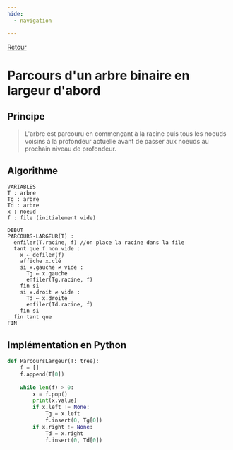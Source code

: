 ```yaml
---
hide:
  - navigation

---
```


[Retour](../../)


# **Parcours d'un arbre binaire en largeur d'abord**

## Principe
> L'arbre est parcouru en commençant à la racine puis tous les noeuds voisins à la profondeur actuelle avant de passer aux noeuds au prochain niveau de profondeur.

## Algorithme

```
VARIABLES
T : arbre
Tg : arbre
Td : arbre
x : noeud
f : file (initialement vide)

DEBUT
PARCOURS-LARGEUR(T) :
  enfiler(T.racine, f) //on place la racine dans la file
  tant que f non vide :
    x ← defiler(f)
    affiche x.clé
    si x.gauche ≠ vide :
      Tg ← x.gauche
      enfiler(Tg.racine, f)
    fin si
    si x.droit ≠ vide :
      Td ← x.droite
      enfiler(Td.racine, f)
    fin si
  fin tant que
FIN

```
## Implémentation en Python

```Python
def ParcoursLargeur(T: tree):
    f = []
    f.append(T[0])
    
    while len(f) > 0:
        x = f.pop()
        print(x.value)
        if x.left != None:
            Tg = x.left
            f.insert(0, Tg[0])
        if x.right != None:
            Td = x.right
            f.insert(0, Td[0])
```